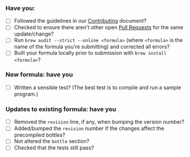### Have you:

- [ ] Followed the guidelines in our [Contributing](https://github.com/Homebrew/homebrew-science/blob/master/.github/CONTRIBUTING.md) document?
- [ ] Checked to ensure there aren't other open [Pull Requests](https://github.com/Homebrew/homebrew-science/pulls) for the same update/change?
- [ ] Run `brew audit --strict --online <formula>` (where `<formula>` is the name of the formula you're submitting) and corrected all errors?
- [ ] Built your formula locally prior to submission with `brew install <formula>`?

### New formula: have you

- [ ] Written a sensible test? (The best test is to compile and run a sample program.)

### Updates to existing formula: have you

- [ ] Removed the `revision` line, if any, when bumping the version number?
- [ ] Added/bumped the `revision` number if the changes affect the precompiled bottles?
- [ ] Not altered the `bottle` section?
- [ ] Checked that the tests still pass?
